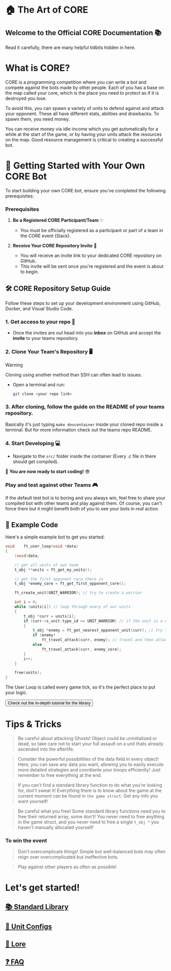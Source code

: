 # 🏠 The Art of CORE

## Welcome to the Official CORE Documentation 📚

Read it carefully, there are many helpful tidbits hidden in here.

# What is CORE?

CORE is a programming competition where you can write a bot and compete against the bots made by other people. Each of you has a base on the map called your core, which is the place you need to protect as if it is destroyed you lose.

To avoid this, you can spawn a variety of units to defend against and attack your opponent. These all have different stats, abilities and drawbacks. To spawn them, you need money.

You can receive money via idle income which you get automatically for a while at the start of the game, or by having your units attack the resources on the map. Good resource management is critical to creating a successful bot.

# 🚀 Getting Started with Your Own CORE Bot

To start building your own CORE bot, ensure you've completed the following prerequisites:

### Prerequisites

1. **Be a Registered CORE Participant/Team** ✨

   - You must be officially registered as a participant or part of a team in the CORE event (Slack).

2. **Receive Your CORE Repository Invite** 📧
   - You will receive an invite link to your dedicated CORE repository on GitHub.
   - This invite will be sent once you're registered and the event is about to begin.

## 🛠️ CORE Repository Setup Guide

Follow these steps to set up your development environment using GitHub, Docker, and Visual Studio Code.

### 1. Get access to your repo 🍴

- Once the invites are out head into you **inbox** on GitHub and accept the **invite** to your teams repository.

### 2. Clone Your Team's Repository 🖥️

> [!WARNING]
> Cloning using another method than SSH can often lead to issues.

- Open a terminal and run:
  ```bash
  git clone <your repo link>
  ```

### 3. After cloning, follow the guide on the README of your teams repository.

Basically it's just typing `make devcontainer` inside your cloned repo inside a terminal. But for more information check out the teams repo README.

### 4. Start Developing 💻

- Navigate to the `src/` folder inside the container (Every .c file in there should get compiled).

🎉 **You are now ready to start coding!** 😎

### Play and test against other Teams 🎮

If the default test bot is to boring and you always win, feel free to share your compiled
bot with other teams and play against them. Of course, you can't force them but it might
benefit both of you to see your bots in _real_ action.

## 📝 Example Code

Here's a simple example bot to get you started:

```c
void	ft_user_loop(void *data)
{
	(void)data;

	// get all units of own team
	t_obj **units = ft_get_my_units();

	// get the first opponent core there is
	t_obj *enemy_core = ft_get_first_opponent_core();

	ft_create_unit(UNIT_WARRIOR); // try to create a warrior

	int i = 0;
	while (units[i]) // loop through every of our units
	{
		t_obj *curr = units[i];
		if (curr->s_unit.type_id == UNIT_WARRIOR) // if the unit is a warrior
		{
			t_obj *enemy = ft_get_nearest_opponent_unit(curr); // try to get the closest core to current unit
			if (enemy)
				ft_travel_attack(curr, enemy); // travel and then attack to the obj
			else
				ft_travel_attack(curr, enemy_core);
		}
		i++;
	}

	free(units);
}
```

The User Loop is called every game tick, so it's the perfect place to put your logic.

<button onclick="inDepthTutorial()" id="in-depth">Check out the in-depth tutorial for the library</button>

# Tips & Tricks

> Be careful about attacking Ghosts! Object could be uninitialized or dead, so take care not to start your full assault on a unit thats already ascended into the afterlife.

> Consider the powerful possibilities of the data field in every object! Here, you can save any data you want, allowing you to easily execute more detailed strategies and coordiante your troops efficiently! Just remember to free everything at the end.

> If you can't find a standard library function to do what you're looking for, don't sweat it! Everything there is to know about the game at the current moment can be found in `the game struct`. Get any info you want yourself!

> Be careful what you free! Some standard library functions need you to free their returned array, some don't! You never need to free anything in the game struct, and you never need to free a single `t_obj *` you haven't manually allocated yourself!

### To win the event

> Don't overcomplicate things! Simple but well-balanced bots may often reign over overcomplicated but ineffective bots.

> Play against other players as often as possible!

# Let's get started!

## [📚 Standard Library](standard-library.md)

## [👥 Unit Configs](unit-configs.md)

## [📖 Lore](lore.md)

## [❓ FAQ](faq.md)
